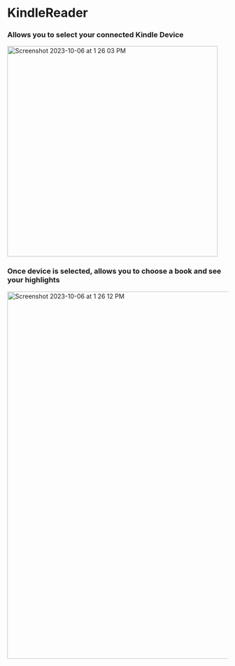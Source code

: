 # KindleReader

### Allows you to select your connected Kindle Device
<img width="481" alt="Screenshot 2023-10-06 at 1 26 03 PM" src="https://github.com/asaadmahmood/KindleReader/assets/11034289/ddcfaed3-c03f-430e-8fb0-fc4944acaa1f">

### Once device is selected, allows you to choose a book and see your highlights
<img width="839" alt="Screenshot 2023-10-06 at 1 26 12 PM" src="https://github.com/asaadmahmood/KindleReader/assets/11034289/4050af29-bef8-4ac6-a511-f0a6d6e944fe">
